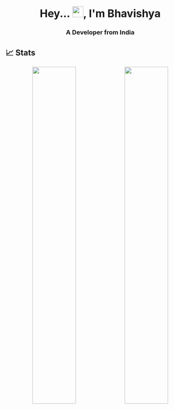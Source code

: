 

<!--
**Captain2234/Captain2234** is a ✨ _special_ ✨ repository because its `README.md` (this file) appears on your GitHub profile.

Here are some ideas to get you started:

- 🔭 I’m currently working on IOT
- 🌱 I’m currently learning Flutter
- 👯 I’m looking to collaborate on IOT projects.
- 🤔 I’m looking for help with AR/VR
- 💬 Ask me about IOT and open source.
- 📫 How to reach me: bhavishyachaudhary180@gmail.com
- 😄 Pronouns: He/Him
- ⚡ Fun fact: I am not a developer.
-->
<!--### Hi there ,I am Bhavishya👋
-->


<h1 align="center">Hey... <img src="https://github.com/TheDudeThatCode/TheDudeThatCode/blob/master/Assets/Hi.gif" width="29">, I'm Bhavishya </h1>
<h3 align="center">A Developer from India </h3>

## 📈 Stats
<p align="center">
	
  <img width="48%" src="https://github-readme-stats.vercel.app/api?username=Bhavishya&show_icons=true&theme=tokyonight" />
  <img width="48%" src="https://github-readme-streak-stats.herokuapp.com/?user=Bhavishya&theme=tokyonight" />
</p>
